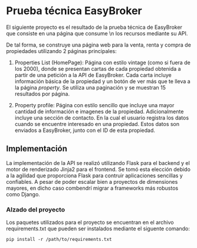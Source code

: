 # Prueba técnica EasyBroker

El siguiente proyecto es el resultado de la prueba técnica de EasyBroker que consiste en una página que consume \n
los recursos mediante su API.

De tal forma, se construye una página web para la venta, renta y compra de propiedades utilizando 2 páginas principales:

1. Properties List (HomePage): Página con estilo vintage (como si fuera de los 2000), donde se presentan cartas de cada propiedad obtenida a partir de una petición a la API de EasyBroker. Cada carta incluye información básica de la propiedad y un botón de ver más que te lleva a la página _property_.
   Se utiliza una paginación y se muestran 15 resultados por página.

2. Property profile: Página con estilo sencillo que incluye una mayor cantidad de información e imagenes de la propiedad. Adicionalmente incluye una sección de contacto. En la cual el usuario registra los datos cuando se encuentre interesado en una propiedad. Estos datos son enviados a EasyBroker, junto con el ID de esta propiedad.

## Implementación

La implementación de la API se realizó utilizando Flask para el backend y el motor de renderizado Jinja2 para el frontend. Se tomó esta elección debido a la agilidad que proporciona Flask para contruir aplicaciones sencillas y confiables. A pesar de poder escalar bien a proyectos de dimensiones mayores, en dicho caso combendrí migrar a frameworks más robustos como Django.

### Alzado del proyecto

Los paquetes utilizados para el proyecto se encuentran en el archivo requirements.txt que pueden ser instalados mediante el siguente comando:

    pip install -r /path/to/requirements.txt
